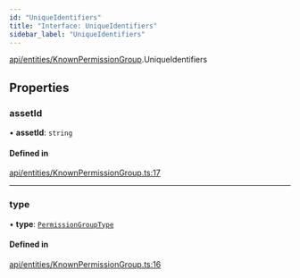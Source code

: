```yaml
---
id: "UniqueIdentifiers"
title: "Interface: UniqueIdentifiers"
sidebar_label: "UniqueIdentifiers"
---
```


[api/entities/KnownPermissionGroup](../../../../../modules/API/Entities/KnownPermissionGroup/KnownPermissionGroup.md).UniqueIdentifiers

## Properties

### assetId

• **assetId**: `string`

#### Defined in

[api/entities/KnownPermissionGroup.ts:17](https://github.com/PolymeshAssociation/polymesh-sdk/blob/c8da9dfce/src/api/entities/KnownPermissionGroup.ts#L17)

___

### type

• **type**: [`PermissionGroupType`](../../../../../enums/API/Entities/Types/PermissionGroupType/PermissionGroupType.md)

#### Defined in

[api/entities/KnownPermissionGroup.ts:16](https://github.com/PolymeshAssociation/polymesh-sdk/blob/c8da9dfce/src/api/entities/KnownPermissionGroup.ts#L16)
